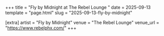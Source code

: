 +++
title = "Fly by Midnight at The Rebel Lounge "
date = 2025-09-13
template = "page.html"
slug = "2025-09-13-fly-by-midnight"

[extra]
artist = "Fly by Midnight"
venue = "The Rebel Lounge"
venue_url = "https://www.rebelphx.com/"
+++
